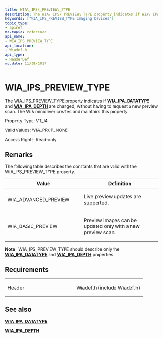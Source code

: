 ```yaml
---
title: WIA\_IPS\_PREVIEW\_TYPE
description: The WIA\_IPS\_PREVIEW\_TYPE property indicates if WIA\_IPA\_DATATYPE and WIA\_IPA\_DEPTH are changed, without having to request a new preview scan. The WIA minidriver creates and maintains this property.
keywords: ["WIA_IPS_PREVIEW_TYPE Imaging Devices"]
topic_type:
- apiref
ms.topic: reference
api_name:
- WIA_IPS_PREVIEW_TYPE
api_location:
- Wiadef.h
api_type:
- HeaderDef
ms.date: 11/28/2017
---
```


# WIA\_IPS\_PREVIEW\_TYPE


The WIA\_IPS\_PREVIEW\_TYPE property indicates if [**WIA\_IPA\_DATATYPE**](wia-ipa-datatype.md) and [**WIA\_IPA\_DEPTH**](wia-ipa-depth.md) are changed, without having to request a new preview scan. The WIA minidriver creates and maintains this property.

Property Type: VT\_I4

Valid Values: WIA\_PROP\_NONE

Access Rights: Read-only

## Remarks

The following table describes the constants that are valid with the WIA\_IPS\_PREVIEW\_TYPE property.

<table>
<colgroup>
<col width="50%" />
<col width="50%" />
</colgroup>
<thead>
<tr class="header">
<th>Value</th>
<th>Definition</th>
</tr>
</thead>
<tbody>
<tr class="odd">
<td><p>WIA_ADVANCED_PREVIEW</p></td>
<td><p>Live preview updates are supported.</p></td>
</tr>
<tr class="even">
<td><p>WIA_BASIC_PREVIEW</p></td>
<td><p>Preview images can be updated only with a new preview scan.</p></td>
</tr>
</tbody>
</table>

 

**Note**   WIA\_IPS\_PREVIEW\_TYPE should describe only the [**WIA\_IPA\_DATATYPE**](wia-ipa-datatype.md) and [**WIA\_IPA\_DEPTH**](wia-ipa-depth.md) properties.

 

## Requirements

<table>
<colgroup>
<col width="50%" />
<col width="50%" />
</colgroup>
<tbody>
<tr class="odd">
<td><p>Header</p></td>
<td>Wiadef.h (include Wiadef.h)</td>
</tr>
</tbody>
</table>

## See also


[**WIA\_IPA\_DATATYPE**](wia-ipa-datatype.md)

[**WIA\_IPA\_DEPTH**](wia-ipa-depth.md)

 

 






